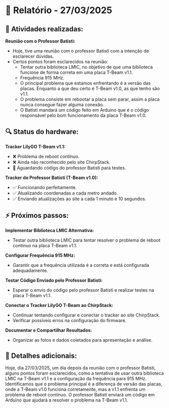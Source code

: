 # 📅 Relatório - 27/03/2025

## 📌 Atividades realizadas:
**Reunião com o Professor Batisti:**
- Hoje, tive uma reunião com o professor Batisti com a intenção de esclarecer dúvidas.
- Certos pontos foram esclarecidos na reunião:
  - Tentar outra biblioteca LMIC, no objetivo de que uma biblioteca funcione de forma correta em uma placa T-Beam v1.1.
  - Frequência 915 MHz.
  - O principal problema que estamos enfrentando é a versão das placas. Enquanto a que deu certo é T-Beam v1.0, as que tenho são v1.1.
  - O problema consiste em rebootar a placa sem parar, assim a placa nunca consegue fazer alguma conexão.
  - O Batisti mandará um código feito em Arduino que é o código responsável pelo bom funcionamento da placa T-Beam v1.0.

## 🔍 Status do hardware:
**Tracker LilyGO T-Beam v1.1:**
- ❌ Problema de reboot contínuo.
- ❌ Ainda não reconhecido pelo site ChirpStack.
- 🔄 Aguardando código do professor Batisti para testes.

**Tracker do Professor Batisti (T-Beam v1.0):**
- ✅ Funcionando perfeitamente.
- ✅ Atualizando coordenadas a cada metro andado.
- ✅ Enviando atualizações ao site a cada 1 minuto e 10 segundos.

## ⚡ Próximos passos:
**Implementar Biblioteca LMIC Alternativa:**
- Testar outra biblioteca LMIC para tentar resolver o problema de reboot contínuo na placa T-Beam v1.1.

**Configurar Frequência 915 MHz:**
- Garantir que a frequência utilizada é a correta e está configurada adequadamente.

**Testar Código Enviado pelo Professor Batisti:**
- Esperar o envio do código pelo professor Batisti e realizar testes na placa T-Beam v1.1.

**Conectar o Tracker LilyGO T-Beam ao ChirpStack:**
- Continuar tentando configurar e conectar o tracker ao site ChirpStack.
- Verificar possíveis erros na configuração do firmware.

**Documentar e Compartilhar Resultados:**
- Organizar as fotos e dados coletados para apresentação e análise.

## 📝 Detalhes adicionais:
Hoje, dia 27/03/2025, um dia depois da reunião com o professor Batisti, alguns pontos foram esclarecidos, como a tentativa de usar outra biblioteca LMIC na T-Beam v1.1 e a configuração da frequência para 915 MHz. Identificamos que o problema principal é a diferença de versão das placas, onde a T-Beam v1.0 funciona corretamente, mas a v1.1 enfrenta um problema de reboot contínuo. O professor Batisti enviará um código em Arduino que ajudará a resolver o problema na T-Beam v1.1.
